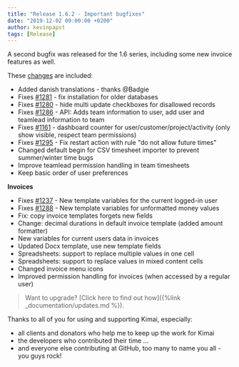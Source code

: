 ```yaml
---
title: "Release 1.6.2 - Important bugfixes"
date: "2019-12-02 09:00:00 +0200"
author: kevinpapst
tags: [Release]
---
```


A second bugfix was released for the 1.6 series, including some new invoice features as well.

These [changes](https://github.com/kevinpapst/kimai2/compare/1.5...1.6.2) are included:

- Added danish translations - thanks @Badgie
- Fixes [\#1281](https://github.com/kevinpapst/kimai2/issues/1281) - fix installation for older databases
- Fixes [\#1280](https://github.com/kevinpapst/kimai2/issues/1280) - hide multi update checkboxes for disallowed records
- Fixes [\#1286](https://github.com/kevinpapst/kimai2/issues/1286) - API: Adds team information to user, add user and teamlead information to team 
- Fixes [\#1161](https://github.com/kevinpapst/kimai2/issues/822) - dashboard counter for user/customer/project/activity (only show visible, respect team permissions) 
- Fixes [\#1295](https://github.com/kevinpapst/kimai2/issues/1295) - Fix restart action with rule "do not allow future times" 
- Changed default begin for CSV timesheet importer to prevent summer/winter time bugs
- Improve teamlead permission handling in team timesheets
- Keep basic order of user preferences

**Invoices**
- Fixes [\#1237](https://github.com/kevinpapst/kimai2/issues/1237) - New template variables for the current logged-in user
- Fixes [\#1288](https://github.com/kevinpapst/kimai2/issues/1288) - New template variables for unformatted money values
- Fix: copy invoice templates forgets new fields
- Change: decimal durations in default invoice template (added amount formatter)
- New variables for current users data in invoices
- Updated Docx template, use new template fields
- Spreadsheets: support to replace multiple values in one cell
- Spreadsheets: support to replace values in mixed content cells
- Changed invoice menu icons
- Improved permission handling for invoices (when accessed by a regular user)

> Want to upgrade? [Click here to find out how]({%link _documentation/updates.md %}).

Thanks to all of you for using and supporting Kimai, especially:
- all clients and donators who help me to keep up the work for Kimai
- the developers who contributed their time ...
- and everyone else contributing at GitHub, too many to name you all - you guys rock!
